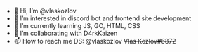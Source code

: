 - 👋 Hi, I’m @vlaskozlov
- 👀 I’m interested in discord bot and frontend site development
- 🌱 I’m currently learning JS, GO, HTML, CSS
- 💞️ I’m collaborating with D4rkKaizen
- 📫 How to reach me DS: @vlaskozlov ~~Vlas Kozlov#6872~~

<!---
vlaskozlov/vlaskozlov is a ✨ special ✨ repository because its `README.md` (this file) appears on your GitHub profile.
You can click the Preview link to take a look at your changes.
--->

